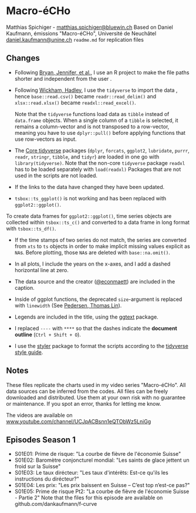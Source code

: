 # Macro-éCHo

Matthias Spichiger - matthias.spichiger@bluewin.ch
Based on Daniel Kaufmann, émissions "Macro-éCHo", Université de Neuchâtel
daniel.kaufmann@unine.ch
`readme.md` for replication files


## Changes

- Following [Bryan, Jennifer, et al.](https://rstats.wtf/projects), I use an R project to make the file paths shorter and independent from the user .

- Following [Wickham, Hadley](https://r4ds.hadley.nz/data-import), I use the `tidyverse` to import the data , hence `base::read.csv()` became `readr::read_delim()` and `xlsx::read.xlsx()` became `readxl::read_excel()`.

  Note that the `tidyverse` functions load data as `tibble` instead of `data.frame` objects. 
  When a single column of a `tibble` is selected, it remains a column-vector and is not transposed to a row-vector, meaning you have to use `dplyr::pull()` before applying functions that use row-vectors as input.

- The [Core tidyverse](https://www.tidyverse.org/packages/) packages (`dplyr`, `forcats`, `ggplot2`, `lubridate`, `purrr`, `readr`, `stringr`, `tibble`, and `tidyr`) are loaded in one go with `library(tidyverse)`.
  Note that the non-core `tidyverse` package `readxl` has to be loaded separately with `load(readxl)`
  Packages that are not used in the scripts are not loaded.

- If the links to the data have changed they have been updated.

- `tsbox::ts_ggplot()` is not working and has been replaced with `ggplot2::ggplot()`.

To create data frames for `ggplot2::ggplot()`, time series objects are collected within `tsbox::ts_c()` and converted to a data frame in long format with `tsbox::ts_df()`.

- If the time stamps of two series do not match, the series are converted from `xts` to `ts` objects in order to make implicit missing values explicit as `NA`s.
  Before plotting, those `NA`s are deleted with `base::na.omit()`.

- In all plots, I include the years on the x-axes, and I add a dashed horizontal line at zero. 

- The data source and the creator ([@econmaett](https://twitter.com/econmaett)) are included in the caption.

- Inside of ggplot functions, the deprecated `size`-argument is replaced with `linewidth` (See [Pedersen, Thomas Lin](https://www.tidyverse.org/blog/2022/08/ggplot2-3-4-0-size-to-linewidth/)).

- Legends are included in the title, using the [ggtext](https://wilkelab.org/ggtext/) package.

- I replaced `----` with `****` so that the dashes indicate the **document outline** (`Ctrl + Shift + O`).

- I use the [styler](https://styler.r-lib.org/) package to format the scripts according to the [tidyverse style guide](https://style.tidyverse.org/).


## Notes

These files replicate the charts used in my video series "Macro-éCHo". All data sources can be inferred from the codes. All files can be freely downloaded and distributed. Use them at your own risk with no guarantee or maintenance. If you spot an error, thanks for letting me know.

The videos are available on www.youtube.com/channel/UCJpACBsnn1eQTObWz5LniGg

## Episodes Season 1

- S01E01: Prime de risque: "La courbe de fièvre de l'économie Suisse"
- S01E02: Baromètre conjoncturel mondial: "Les saints de glace jettent un froid sur la Suisse"
- S01E03: Le taux dirécteur: "Les taux d'intérêts: Est-ce qu'ils les instructions du dirécteur?"
- S01E04: Les prix: "Les prix baissent en Suisse – C’est top n’est-ce pas?"
- S01E05: Prime de risque Pt2: "La courbe de fièvre de l'économie Suisse - Partie 2"
	Note that the files for this episode are available on github.com/dankaufmann/f-curve

